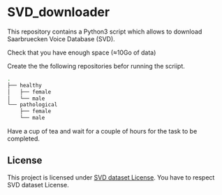 # SVD_downloader

This repository contains a Python3 script which allows to download Saarbruecken Voice Database (SVD).

Check that you have enough space (≈10Go of data)

Create the the following repositories befor running the scriipt.
```bash
.
├── healthy
│   ├── female
│   └── male
└── pathological
    ├── female
    └── male
```

Have a cup of tea and wait for a couple of hours for the task to be completed.


## License
This project is licensed under [SVD dataset License](LICENSE).
You have to respect SVD dataset License.
